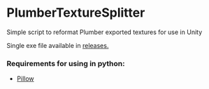 # PlumberTextureSplitter
Simple script to reformat Plumber exported textures for use in Unity

Single exe file available in [releases.](https://github.com/DarkBlade909/PlumberTextureSplitter/releases)

### Requirements for using in python:
- [Pillow](https://pypi.org/project/Pillow/)
